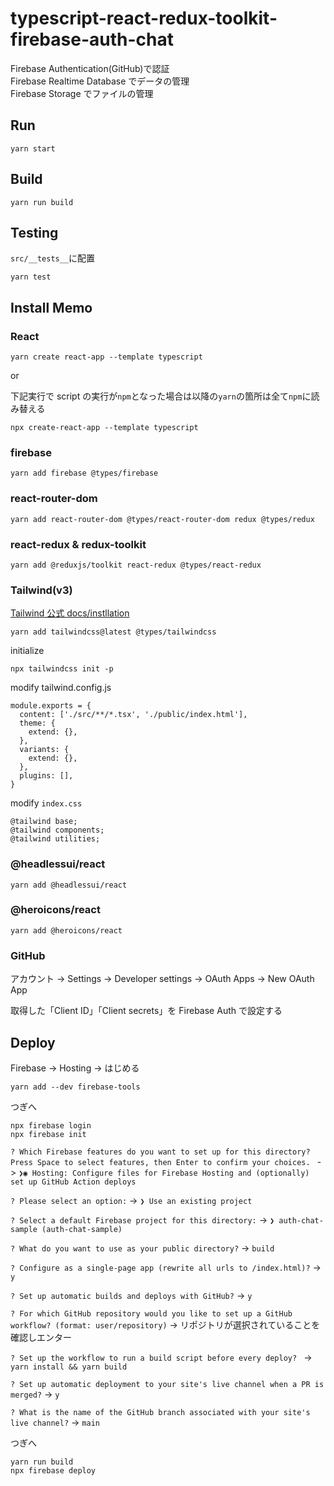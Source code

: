 # typescript-react-redux-toolkit-firebase-auth-chat

Firebase Authentication(GitHub)で認証  
Firebase Realtime Database でデータの管理  
Firebase Storage でファイルの管理

## Run

```
yarn start
```

## Build

```
yarn run build
```

## Testing

`src/__tests__`に配置

```
yarn test
```

## Install Memo

### React

```
yarn create react-app --template typescript
```

or

下記実行で script の実行が`npm`となった場合は以降の`yarn`の箇所は全て`npm`に読み替える

```
npx create-react-app --template typescript
```

### firebase

```
yarn add firebase @types/firebase
```

### react-router-dom

```
yarn add react-router-dom @types/react-router-dom redux @types/redux
```

### react-redux & redux-toolkit

```
yarn add @reduxjs/toolkit react-redux @types/react-redux
```

### Tailwind(v3)

[Tailwind 公式 docs/instllation](https://tailwindcss.com/docs/installation)

```
yarn add tailwindcss@latest @types/tailwindcss
```

initialize

```
npx tailwindcss init -p
```

modify tailwind.config.js

```
module.exports = {
  content: ['./src/**/*.tsx', './public/index.html'],
  theme: {
    extend: {},
  },
  variants: {
    extend: {},
  },
  plugins: [],
}
```

modify `index.css`

```
@tailwind base;
@tailwind components;
@tailwind utilities;
```

### @headlessui/react

```
yarn add @headlessui/react
```

### @heroicons/react

```
yarn add @heroicons/react
```

### GitHub

アカウント -> Settings -> Developer settings -> OAuth Apps -> New OAuth App

取得した「Client ID」「Client secrets」を Firebase Auth で設定する

## Deploy

Firebase -> Hosting -> はじめる

```
yarn add --dev firebase-tools
```

つぎへ

```
npx firebase login
npx firebase init
```

`? Which Firebase features do you want to set up for this directory? Press Space to select features, then Enter to confirm your choices. ` -> `❯◉ Hosting: Configure files for Firebase Hosting and (optionally) set up GitHub Action deploys`

`? Please select an option:` -> `❯ Use an existing project `

`? Select a default Firebase project for this directory:` -> `❯ auth-chat-sample (auth-chat-sample) `

`? What do you want to use as your public directory?` -> `build`

`? Configure as a single-page app (rewrite all urls to /index.html)?` -> `y`

`? Set up automatic builds and deploys with GitHub?` -> `y`

`? For which GitHub repository would you like to set up a GitHub workflow? (format: user/repository)` -> リポジトリが選択されていることを確認しエンター

`? Set up the workflow to run a build script before every deploy? ` -> `yarn install && yarn build`

`? Set up automatic deployment to your site's live channel when a PR is merged?` -> `y`

`? What is the name of the GitHub branch associated with your site's live channel?` -> `main`

つぎへ

```
yarn run build
npx firebase deploy
```
